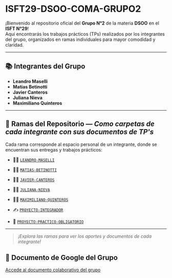 # ISFT29-DSOO-COMA-GRUPO2

¡Bienvenido al repositorio oficial del **Grupo N°2** de la materia **DSOO** en el **ISFT N°29**!  
Aquí encontrarás los trabajos prácticos (TPs) realizados por los integrantes del grupo, organizados en ramas individuales para mayor comodidad y claridad.

---

## 📚 Integrantes del Grupo

- **Leandro Maselli**
- **Matias Betinotti**
- **Javier Canteros**
- **Juliana Nieva**
- **Maximiliano Quinteros**

---

## 🌿 Ramas del Repositorio &mdash; _Como carpetas de cada integrante con sus documentos de TP's_

Cada rama corresponde al espacio personal de un integrante, donde se encuentran sus entregas y trabajos prácticos:

- 👨‍💻 [`LEANDRO-MASELLI`](https://github.com/leoroan/ISFT29-DSOO-COMA-GRUPO2/tree/main/LEANDRO-MASELLI)
- 👨‍💻 [`MATIAS-BETINOTTI`](https://github.com/leoroan/ISFT29-DSOO-COMA-GRUPO2/tree/main/MATIAS-BETINOTTI)
- 👨‍💻 [`JAVIER-CANTEROS`](https://github.com/leoroan/ISFT29-DSOO-COMA-GRUPO2/tree/main/JAVIER-CANTEROS)
- 👩‍💻 [`JULIANA-NIEVA`](https://github.com/leoroan/ISFT29-DSOO-COMA-GRUPO2/tree/main/JULIANA-NIEVA)
- 👩‍💻 [`MAXIMILIANO-QUINTEROS`](https://github.com/leoroan/ISFT29-DSOO-COMA-GRUPO2/tree/main/MAXIMILIANO-QUINTEROS)

- ✍️ [`PROYECTO-INTEGRADOR`](https://github.com/leoroan/ISFT29-DSOO-COMA-GRUPO2/tree/main/Proyecto%20Integrador)
- 📓 [`PROYECTO-PRACTICO-OBLIGATORIO`](https://github.com/leoroan/ISFT29-DSOO-COMA-GRUPO2/tree/main/Trabajo%20Práctico%20Obligatorio)


---

> _¡Explora las ramas para ver los aportes y documentos de cada integrante!_


## 📄 Documento de Google del Grupo

[Accede al documento colaborativo del grupo](https://docs.google.com/document/d/1ZnGVUTRVnBdTemNCy8GlPXTsq5Dwsniyfk5je8CUOo4/edit?usp=sharing)


